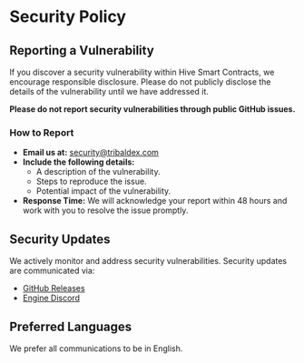 # Security Policy

## Reporting a Vulnerability

If you discover a security vulnerability within Hive Smart Contracts, we encourage responsible disclosure. Please do not publicly disclose the details of the vulnerability until we have addressed it.

**Please do not report security vulnerabilities through public GitHub issues.**

### How to Report

- **Email us at:** security@tribaldex.com
- **Include the following details:**
  - A description of the vulnerability.
  - Steps to reproduce the issue.
  - Potential impact of the vulnerability.
- **Response Time:** We will acknowledge your report within 48 hours and work with you to resolve the issue promptly.

## Security Updates

We actively monitor and address security vulnerabilities. Security updates are communicated via:

- [GitHub Releases](https://github.com/hive-engine/hivesmartcontracts/releases)
- [Engine Discord](https://discord.gg/xWRYB9s)

## Preferred Languages

We prefer all communications to be in English.
